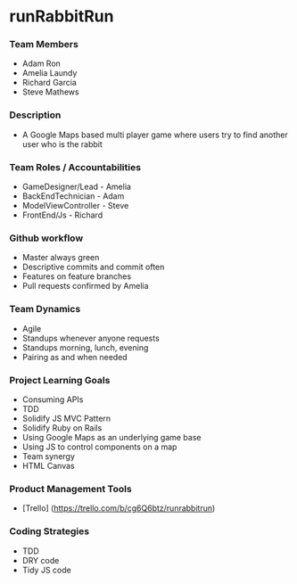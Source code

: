runRabbitRun
============

### Team Members
* Adam Ron
* Amelia Laundy
* Richard Garcia
* Steve Mathews

### Description
* A Google Maps based multi player game where users try to find another user who is the rabbit


### Team Roles / Accountabilities
* GameDesigner/Lead - Amelia
* BackEndTechnician - Adam
* ModelViewController - Steve
* FrontEnd/Js - Richard


### Github workflow
* Master always green
* Descriptive commits and commit often
* Features on feature branches
* Pull requests confirmed by Amelia

### Team Dynamics
* Agile
* Standups whenever anyone requests
* Standups morning, lunch, evening
* Pairing as and when needed

### Project Learning Goals
* Consuming APIs
* TDD
* Solidify JS MVC Pattern
* Solidify Ruby on Rails
* Using Google Maps as an underlying game base
* Using JS to control components on a map
* Team synergy
* HTML Canvas

### Product Management Tools
* [Trello] (https://trello.com/b/cg6Q6btz/runrabbitrun)

### Coding Strategies
* TDD
* DRY code
* Tidy JS code

